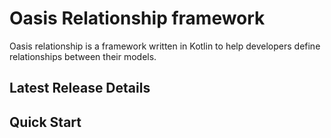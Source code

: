 # Oasis Relationship framework

Oasis relationship is a framework written in Kotlin to help developers define relationships
between their models.

## Latest Release Details


## Quick Start